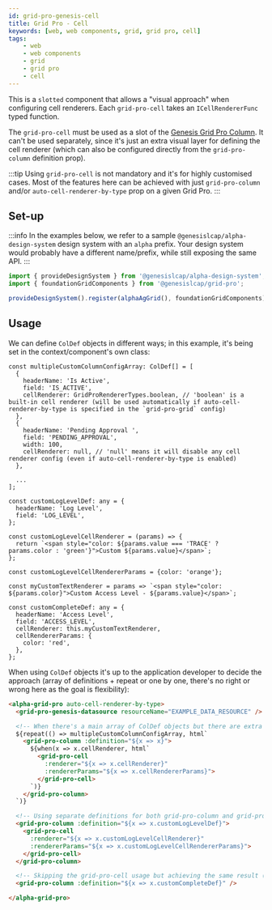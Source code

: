```yaml
---
id: grid-pro-genesis-cell
title: Grid Pro - Cell
keywords: [web, web components, grid, grid pro, cell]
tags:
    - web
    - web components
    - grid
    - grid pro
    - cell
---
```


This is a `slotted` component that allows a "visual approach" when configuring cell renderers. Each `grid-pro-cell` takes an `ICellRendererFunc` typed function.

The `grid-pro-cell` must be used as a slot of the [Genesis Grid Pro Column](/web/web-components/grids/grid-pro/grid-pro-genesis-column/). It can't be used separately, since it's just an extra visual layer for defining the cell renderer (which can also be configured directly from the `grid-pro-column` definition prop).

:::tip
Using `grid-pro-cell` is not mandatory and it's for highly customised cases. Most of the features here can be achieved with just `grid-pro-column` and/or `auto-cell-renderer-by-type` prop on a given Grid Pro.
:::

## Set-up

:::info
In the examples below, we refer to a sample `@genesislcap/alpha-design-system` design system with an `alpha` prefix. Your design system would probably have a different name/prefix, while still exposing the same API.
:::

```ts
import { provideDesignSystem } from '@genesislcap/alpha-design-system';
import { foundationGridComponents } from '@genesislcap/grid-pro';

provideDesignSystem().register(alphaAgGrid(), foundationGridComponents);
```

## Usage

We can define `ColDef` objects in different ways; in this example, it's being set in the context/component's own class:

```tsx title="ColDef array setting custom headerName and others"
const multipleCustomColumnConfigArray: ColDef[] = [
  {
    headerName: 'Is Active',
    field: 'IS_ACTIVE',
    cellRenderer: GridProRendererTypes.boolean, // 'boolean' is a built-in cell renderer (will be used automatically if auto-cell-renderer-by-type is specified in the `grid-pro-grid` config)
  },
  {
    headerName: 'Pending Approval ',
    field: 'PENDING_APPROVAL',
    width: 100,
    cellRenderer: null, // 'null' means it will disable any cell renderer config (even if auto-cell-renderer-by-type is enabled)
  },

  ...
];

const customLogLevelDef: any = {
  headerName: 'Log Level',
  field: 'LOG_LEVEL',
};

const customLogLevelCellRenderer = (params) => {
  return `<span style="color: ${params.value === 'TRACE' ? params.color : 'green'}">Custom ${params.value}</span>`;
};

const customLogLevelCellRendererParams = {color: 'orange'};

const myCustomTextRenderer = params => `<span style="color: ${params.color}">Custom Access Level - ${params.value}</span>`;

const customCompleteDef: any = {
  headerName: 'Access Level',
  field: 'ACCESS_LEVEL',
  cellRenderer: this.myCustomTextRenderer,
  cellRendererParams: {
    color: 'red',
  },
};
```

When using `ColDef` objects it's up to the application developer to decide the approach (array of definitions + repeat or one by one, there's no right or wrong here as the goal is flexibility):

```html title="Using the ColDef (with cellRenderer/cellRendererParams) objects in different ways"
<alpha-grid-pro auto-cell-renderer-by-type>
  <grid-pro-genesis-datasource resourceName="EXAMPLE_DATA_RESOURCE" />

  <!-- When there's a main array of ColDef objects but there are extra conditions for the custom cellRenderer -->
  ${repeat(() => multipleCustomColumnConfigArray, html`
    <grid-pro-column :definition="${x => x}">
      ${when(x => x.cellRenderer, html`
        <grid-pro-cell 
          :renderer="${x => x.cellRenderer}" 
          :rendererParams="${x => x.cellRendererParams}">
        </grid-pro-cell>
      `)}
    </grid-pro-column>
  `)} 

  <!-- Using separate definitions for both grid-pro-column and grid-pro-cell -->
  <grid-pro-column :definition="${x => x.customLogLevelDef}">
    <grid-pro-cell 
      :renderer="${x => x.customLogLevelCellRenderer}" 
      :rendererParams="${x => x.customLogLevelCellRendererParams}">
    </grid-pro-cell>
  </grid-pro-column>

  <!-- Skipping the grid-pro-cell usage but achieving the same result (custom cellRenderer/cellRendererParams) -->
  <grid-pro-column :definition="${x => x.customCompleteDef}" />

</alpha-grid-pro>
```
